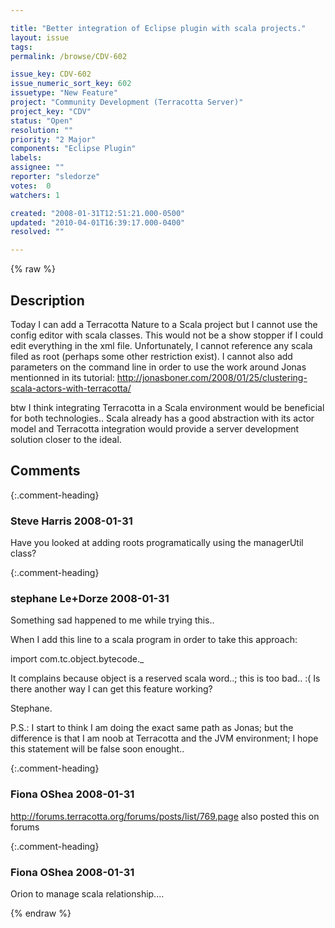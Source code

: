 ```yaml
---

title: "Better integration of Eclipse plugin with scala projects."
layout: issue
tags: 
permalink: /browse/CDV-602

issue_key: CDV-602
issue_numeric_sort_key: 602
issuetype: "New Feature"
project: "Community Development (Terracotta Server)"
project_key: "CDV"
status: "Open"
resolution: ""
priority: "2 Major"
components: "Eclipse Plugin"
labels: 
assignee: ""
reporter: "sledorze"
votes:  0
watchers: 1

created: "2008-01-31T12:51:21.000-0500"
updated: "2010-04-01T16:39:17.000-0400"
resolved: ""

---
```




{% raw %}



## Description

<div markdown="1" class="description">

Today I can add a Terracotta Nature to a Scala project but I cannot use the config editor with scala classes.
This would not be a show stopper if I could edit everything in the xml file.
Unfortunately, I cannot reference any scala filed as root (perhaps some other restriction exist).
I cannot also add parameters on the command line in order to use the work around Jonas mentionned in its tutorial:
http://jonasboner.com/2008/01/25/clustering-scala-actors-with-terracotta/

btw I think integrating Terracotta in a Scala environment would be beneficial for both technologies..
Scala already has a good abstraction with its actor model and Terracotta integration would provide a server development solution closer to the ideal.


</div>

## Comments


{:.comment-heading}
### **Steve Harris** <span class="date">2008-01-31</span>

<div markdown="1" class="comment">

Have you looked at adding roots programatically using the managerUtil class?

</div>


{:.comment-heading}
### **stephane Le+Dorze** <span class="date">2008-01-31</span>

<div markdown="1" class="comment">

Something sad happened to me while trying this..

When I add this line to a scala program in order to take this approach:

import com.tc.object.bytecode.\_

It complains because object is a reserved scala word..; this is too bad.. :(
Is there another way I can get this feature working?

Stephane.

P.S.: I start to think I am doing the exact same path as Jonas; but the difference is that I am noob at Terracotta and the JVM environment; I hope this statement will be false soon enought..


</div>


{:.comment-heading}
### **Fiona OShea** <span class="date">2008-01-31</span>

<div markdown="1" class="comment">

http://forums.terracotta.org/forums/posts/list/769.page also posted this on forums

</div>


{:.comment-heading}
### **Fiona OShea** <span class="date">2008-01-31</span>

<div markdown="1" class="comment">

Orion to manage scala relationship....

</div>



{% endraw %}
